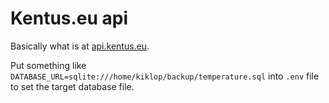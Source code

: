 # Kentus.eu api

Basically what is at [api.kentus.eu](https://api.kentus.eu).

Put something like `DATABASE_URL=sqlite:///home/kiklop/backup/temperature.sql` into `.env` file to set the target database file.
